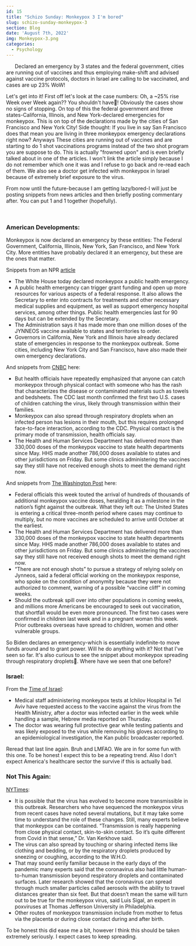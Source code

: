 ```yaml
---
id: 15
title: "Schizo Sunday: Monkeypox 3 I'm bored"
slug: schizo-sunday-monkeypox-3
section: Blog
date: 'August 7th, 2022'
img: Monkeypox-3.png
categories:
  - Psychology
---
```

<!-- cases: https://ourworldindata.org/monkeypox Cases up 23% week over week: 28,735/23,256-->

<p>&nbsp;&nbsp;&nbsp;&nbsp;&nbsp;&nbsp;Declared an emergency by 3 states and the federal government, cities are running out of vaccines and thus employing make-shift and advised against vaccine protocols, doctors in Israel are calling to be vaccinated, and cases are up 23% WoW!</p>

<!--more-->

Let's get into it! First off let's look at the case numbers: Oh, a ~25% rise Week over Week again?? You shouldn't have🥰! Obviously the cases show no signs of stopping. On top of this the federal government and three states-California, Illinois, and New York-declared emergencies for monkeypox. This is on top of the declarations made by the cities of San Francisco and New York City! Side thought: If you live in say San Francisco does that mean you are living in three monkeypox emergency declarations right now? Anyways These cities are running out of vaccines and are starting to do 1 shot vaccinations programs instead of the two shot program you are suppose to do. This is actually "frowned upon" and is even briefly talked about in one of the articles. I won't link the article simply because I do not remember which one it was and I refuse to go back and re-read each of them. We also see a doctor get infected with monkeypox in Israel because of extremely brief exposure to the virus. 

From now until the future-because I am getting lazy/bored-I will just be posting snippets from news articles and then briefly posting commentary after. You can put 1 and 1 together (hopefully).

<br>

### American Developments:

Monkeypox is now declared an emergency by these entities: The Federal Government, California, Illinois, New York, San Francisco, and New York City. More entities have probably declared it an emergency, but these are the ones that matter. 

Snippets from an NPR [article](https://www.npr.org/sections/health-shots/2022/08/04/1115676160/white-house-declares-monkeypox-a-public-health-emergency)

- The White House today declared monkeypox a public health emergency.
- A public health emergency can trigger grant funding and open up more resources for various aspects of a federal response. It also allows the Secretary to enter into contracts for treatments and other necessary medical supplies and equipment, as well as support emergency hospital services, among other things. Public health emergencies last for 90 days but can be extended by the Secretary.
- The Administration says it has made more than one million doses of the JYNNEOS vaccine available to states and territories to order.
- Governors in California, New York and Illinois have already declared state of emergencies in response to the monkeypox outbreak. Some cities, including New York City and San Francisco, have also made their own emergency declarations.

And snippets from [CNBC](https://www.cnbc.com/2022/08/01/california-declares-a-state-of-emergency-over-monkeypox-outbreak.html) here: 

- But health officials have repeatedly emphasized that anyone can catch monkeypox through physical contact with someone who has the rash that characterizes the disease or contaminated materials such as towels and bedsheets. The CDC last month confirmed the first two U.S. cases of children catching the virus, likely through transmission within their families.
- Monkeypox can also spread through respiratory droplets when an infected person has lesions in their mouth, but this requires prolonged face-to-face interaction, according to the CDC. Physical contact is the primary mode of transmission, health officials say.
- The Health and Human Services Department has delivered more than 330,000 doses of the monkeypox vaccine to state health departments since May. HHS made another 786,000 doses available to states and other jurisdictions on Friday. But some clinics administering the vaccines say they still have not received enough shots to meet the demand right now.

And snippets from [The Washington Post](https://www.washingtonpost.com/health/2022/07/30/monkeypox-jynneos-vaccine-supply-united-states/) here:

- Federal officials this week touted the arrival of hundreds of thousands of additional monkeypox vaccine doses, heralding it as a milestone in the nation’s fight against the outbreak. What they left out: The United States is entering a critical three-month period where cases may continue to multiply, but no more vaccines are scheduled to arrive until October at the earliest.
- The Health and Human Services Department has delivered more than 330,000 doses of the monkeypox vaccine to state health departments since May. HHS made another 786,000 doses available to states and other jurisdictions on Friday. But some clinics administering the vaccines say they still have not received enough shots to meet the demand right now.
- “There are not enough shots” to pursue a strategy of relying solely on Jynneos, said a federal official working on the monkeypox response, who spoke on the condition of anonymity because they were not authorized to comment, warning of a possible “vaccine cliff” in coming weeks.
- Should the outbreak spill over into other populations in coming weeks, and millions more Americans be encouraged to seek out vaccination, that shortfall would be even more pronounced. The first two cases were confirmed in children last week and in a pregnant woman this week. Prior outbreaks overseas have spread to children, women and other vulnerable groups.

So Biden declares an emergency-which is essentially indefinite-to move funds around and to grant power. Will he do anything with it? Not that I've seen so far. It's also curious to see the snippet about monkeypox spreading through respiratory droplets👀. Where have we seen that one before? 

### Israel:

From the [Time of Israel](https://www.timesofisrael.com/medical-staff-call-to-be-vaccinated-against-monkeypox-after-doctor-infected/):

- Medical staff administering monkeypox tests at Ichilov Hospital in Tel Aviv have requested access to the vaccine against the virus from the Health Ministry, after a doctor was infected earlier in the week while handling a sample, Hebrew media reported on Thursday.
- The doctor was wearing full protective gear while testing patients and was likely exposed to the virus while removing his gloves according to an epidemiological investigation, the Kan public broadcaster reported.

Reread that last line again. Bruh and LMFAO. We are in for some fun with this one. To be honest I expect this to be a repeating trend. Also I don't expect America's healthcare sector the survive if this is actually bad.


### Not This Again:

[NYTimes](https://www.nytimes.com/article/monkeypox-virus-covid.html?name=styln-monkeypox&region=TOP_BANNER&block=storyline_menu_recirc&action=click&pgtype=Article&variant=show&is_new=false):

- It is possible that the virus has evolved to become more transmissible in this outbreak. Researchers who have sequenced the monkeypox virus from recent cases have noted several mutations, but it may take some time to understand the role of these changes. Still, many experts believe that monkeypox can be contained. “Transmission is really happening from close physical contact, skin-to-skin contact. So it’s quite different from Covid in that sense,” Dr. Van Kerkhove said.
- The virus can also spread by touching or sharing infected items like clothing and bedding, or by the respiratory droplets produced by sneezing or coughing, according to the W.H.O.
- That may sound eerily familiar because in the early days of the pandemic many experts said that the coronavirus also had little human-to-human transmission beyond respiratory droplets and contaminated surfaces. Later research showed that the coronavirus can spread through much smaller particles called aerosols with the ability to travel distances greater than six feet. But that doesn’t mean the same will turn out to be true for the monkeypox virus, said Luis Sigal, an expert in poxviruses at Thomas Jefferson University in Philadelphia.
- Other routes of monkeypox transmission include from mother to fetus via the placenta or during close contact during and after birth.

To be honest this did ease me a bit, however I think this should be taken extremely seriously. I expect cases to keep spreading.